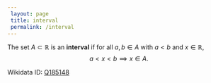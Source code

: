 ```yaml
---
 layout: page
 title: interval
 permalink: /interval
---
```

The set $A\subset \mathbb R$ is an **interval** if for all $a,b \in A$ with $a<b$ and $x\in \mathbb R$, $$a<x<b \implies x\in A.$$

Wikidata ID: [Q185148](https://www.wikidata.org/wiki/Q185148)